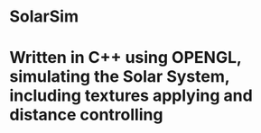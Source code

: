 # SolarSim
# Written in C++ using OPENGL, simulating the Solar System, including textures applying and distance controlling
